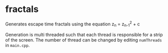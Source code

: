 # fractals

Generates escape time fractals using the equation z<sub>n</sub> = z<sub>n-1</sub><sup>2</sup> + c

Generation is multi threaded such that each thread is responsible for a strip of the screen. The number of thread can be changed by editing `numThreads` in `main.cpp`.
